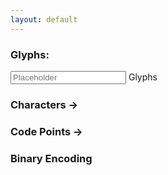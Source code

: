 ```yaml
---
layout: default
---
```




### Glyphs:
 <div class="row">
    <form class="col s12">
      <div class="row">
        <div class="input-field col s6">
          <input placeholder="Placeholder" id="first_name" type="text" class="validate">
          <label for="first_name">Glyphs</label>
        </div>
      </div>
  </form>
 </div>
        
### Characters ->
### Code Points ->
### Binary Encoding
